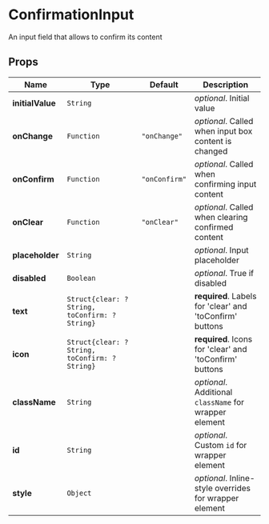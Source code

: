 # ConfirmationInput

An input field that allows to confirm its content

## Props
|Name|Type|Default|Description|
|----|----|-------|-----------|
| **initialValue** | <code>String</code> |  | *optional*. Initial value |
| **onChange** | <code>Function</code> | <code>"onChange"</code> | *optional*. Called when input box content is changed |
| **onConfirm** | <code>Function</code> | <code>"onConfirm"</code> | *optional*. Called when confirming input content |
| **onClear** | <code>Function</code> | <code>"onClear"</code> | *optional*. Called when clearing confirmed content |
| **placeholder** | <code>String</code> |  | *optional*. Input placeholder |
| **disabled** | <code>Boolean</code> |  | *optional*. True if disabled |
| **text** | <code>Struct{clear: ?String, toConfirm: ?String}</code> |  | **required**. Labels for 'clear' and 'toConfirm' buttons |
| **icon** | <code>Struct{clear: ?String, toConfirm: ?String}</code> |  | **required**. Icons for 'clear' and 'toConfirm' buttons |
| **className** | <code>String</code> |  | *optional*. Additional `className` for wrapper element |
| **id** | <code>String</code> |  | *optional*. Custom `id` for wrapper element |
| **style** | <code>Object</code> |  | *optional*. Inline-style overrides for wrapper element |
